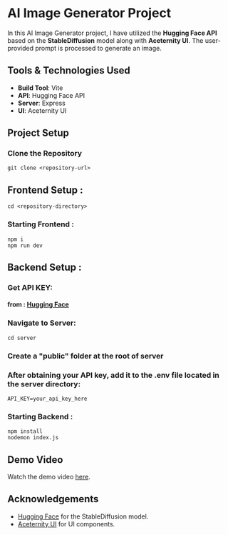 # AI Image Generator Project

In this AI Image Generator project, I have utilized the **Hugging Face API** based on the **StableDiffusion** model along with **Aceternity UI**. The user-provided prompt is processed to generate an image.

## Tools & Technologies Used

- **Build Tool**: Vite
- **API**: Hugging Face API
- **Server**: Express
- **UI**: Aceternity UI

## Project Setup

### Clone the Repository

```
git clone <repository-url>
```

## Frontend Setup :

```
cd <repository-directory>
```

### Starting Frontend :

```
npm i
npm run dev
```

## Backend Setup :

### Get API KEY:

#### from : [Hugging Face](https://huggingface.co)

### Navigate to Server:

```
cd server
```

### Create a "public" folder at the root of server

### After obtaining your API key, add it to the .env file located in the server directory:

```
API_KEY=your_api_key_here
```

### Starting Backend :

```
npm install
nodemon index.js
```

## Demo Video

Watch the demo video [here](https://drive.google.com/file/d/1UCp9J30T5U7xSZRcB4OpwMd1AycaFrvb/view).

## Acknowledgements

- [Hugging Face](https://huggingface.co) for the StableDiffusion model.
- [Aceternity UI](https://www.aceternity.com) for UI components.
